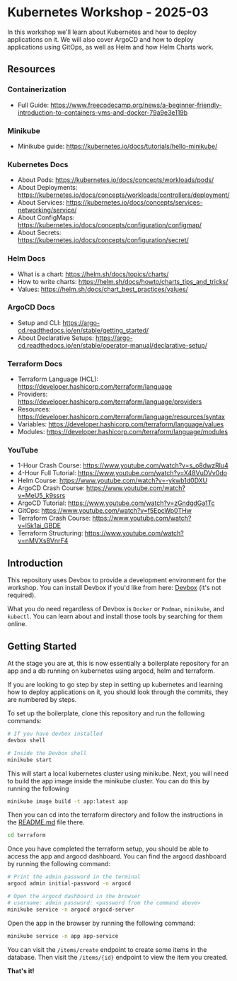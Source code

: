 # Kubernetes Workshop - 2025-03

In this workshop we'll learn about Kubernetes and how to deploy applications on it. We will also cover ArgoCD and how to deploy applications using GitOps, as well as Helm and how Helm Charts work.

## Resources

### Containerization
- Full Guide: https://www.freecodecamp.org/news/a-beginner-friendly-introduction-to-containers-vms-and-docker-79a9e3e119b

### Minikube
- Minikube guide: https://kubernetes.io/docs/tutorials/hello-minikube/

### Kubernetes Docs
- About Pods: https://kubernetes.io/docs/concepts/workloads/pods/
- About Deployments: https://kubernetes.io/docs/concepts/workloads/controllers/deployment/
- About Services: https://kubernetes.io/docs/concepts/services-networking/service/
- About ConfigMaps: https://kubernetes.io/docs/concepts/configuration/configmap/
- About Secrets: https://kubernetes.io/docs/concepts/configuration/secret/

### Helm Docs
- What is a chart: https://helm.sh/docs/topics/charts/
- How to write charts: https://helm.sh/docs/howto/charts_tips_and_tricks/
- Values: https://helm.sh/docs/chart_best_practices/values/

### ArgoCD Docs
- Setup and CLI: https://argo-cd.readthedocs.io/en/stable/getting_started/
- About Declarative Setups: https://argo-cd.readthedocs.io/en/stable/operator-manual/declarative-setup/

### Terraform Docs
- Terraform Language (HCL): https://developer.hashicorp.com/terraform/language
- Providers: https://developer.hashicorp.com/terraform/language/providers
- Resources: https://developer.hashicorp.com/terraform/language/resources/syntax
- Variables: https://developer.hashicorp.com/terraform/language/values
- Modules: https://developer.hashicorp.com/terraform/language/modules

### YouTube
- 1-Hour Crash Course: https://www.youtube.com/watch?v=s_o8dwzRlu4
- 4-Hour Full Tutorial: https://www.youtube.com/watch?v=X48VuDVv0do
- Helm Course: https://www.youtube.com/watch?v=-ykwb1d0DXU
- ArgoCD Crash Course: https://www.youtube.com/watch?v=MeU5_k9ssrs
- ArgoCD Tutorial: https://www.youtube.com/watch?v=zGndgdGa1Tc
- GitOps: https://www.youtube.com/watch?v=f5EpcWp0THw
- Terraform Crash Course: https://www.youtube.com/watch?v=l5k1ai_GBDE
- Terraform Structuring: https://www.youtube.com/watch?v=nMVXs8VnrF4

## Introduction

This repository uses Devbox to provide a development environment for the workshop. You can install Devbox if you'd like from here: [Devbox](https://www.jetify.com/devbox/docs/installing_devbox/) (it's not required).

What you do need regardless of Devbox is `Docker` or `Podman`, `minikube`, and `kubectl`. You can learn about and install those tools by searching for them online.

## Getting Started

At the stage you are at, this is now essentially a boilerplate repository for an app and a db running on kubernetes using argocd, helm and terraform.

If you are looking to go step by step in setting up kubernetes and learning how to deploy applications on it, you should look through the commits, they are numbered by steps.

To set up the boilerplate, clone this repository and run the following commands:

```bash
# If you have devbox installed
devbox shell

# Inside the Devbox shell
minikube start
```

This will start a local kubernetes cluster using minikube. Next, you will need to build the app image inside the minikube cluster. You can do this by running the following

```bash
minikube image build -t app:latest app
```

Then you can cd into the terraform directory and follow the instructions in the [README.md](./terraform/README.md) file there.

```bash
cd terraform
```

Once you have completed the terraform setup, you should be able to access the app and argocd dashboard. You can find the argocd dashboard by running the following command:

```bash
# Print the admin password in the terminal
argocd admin initial-password -n argocd

# Open the argocd dashboard in the browser
# username: admin password: <password from the command above>
minikube service -n argocd argocd-server
```

Open the app in the browser by running the following command:

```bash
minikube service -n app app-service
```

You can visit the `/items/create` endpoint to create some items in the database.
Then visit the `/items/{id}` endpoint to view the item you created.

**That's it!**
